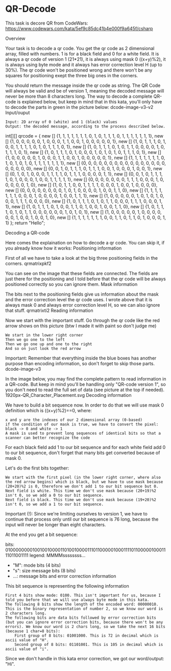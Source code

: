 # QR-Decode
This task is decore QR from CodeWars: https://www.codewars.com/kata/5ef9c85dc41b4e000f9a645f/csharp

Overview

Your task is to decode a qr code. You get the qr code as 2 dimensional array, filled with numbers. 1 is for a black field and 0 for a white field. It is always a qr code of version 1 (21*21), it is always using mask 0 ((x+y)%2), it is always using byte mode and it always has error correction level H (up to 30%). The qr code won't be positioned wrong and there won't be any squares for positioning exept the three big ones in the corners.

You should return the message inside the qr code as string.
The QR Code will always be valid and be of version 1, meaning the decoded message will never be more than 8 characters long. The way to decode a complete QR-code is explained below, but keep in mind that in this kata, you'll only have to decode the parts in green in the picture below:
dcode-image-v3-v2
Input/ouput

    Input: 2D array of 0 (white) and 1 (black) values
    Output: the decoded message, according to the process described below.

int[][] qrcode = { 
  new [] {1, 1, 1, 1, 1, 1, 1, 0, 1, 0, 1, 1, 1, 0, 1, 1, 1, 1, 1, 1, 1}, 
  new [] {1, 0, 0, 0, 0, 0, 1, 0, 0, 0, 1, 1, 0, 0, 1, 0, 0, 0, 0, 0, 1}, 
  new [] {1, 0, 1, 1, 1, 0, 1, 0, 0, 1, 1, 1, 1, 0, 1, 0, 1, 1, 1, 0, 1}, 
  new [] {1, 0, 1, 1, 1, 0, 1, 0, 1, 1, 0, 0, 0, 0, 1, 0, 1, 1, 1, 0, 1}, 
  new [] {1, 0, 1, 1, 1, 0, 1, 0, 0, 0, 1, 0, 1, 0, 1, 0, 1, 1, 1, 0, 1}, 
  new [] {1, 0, 0, 0, 0, 0, 1, 0, 0, 0, 1, 1, 0, 0, 1, 0, 0, 0, 0, 0, 1}, 
  new [] {1, 1, 1, 1, 1, 1, 1, 0, 1, 0, 1, 0, 1, 0, 1, 1, 1, 1, 1, 1, 1}, 
  new [] {0, 0, 0, 0, 0, 0, 0, 0, 0, 0, 0, 0, 0, 0, 0, 0, 0, 0, 0, 0, 0}, 
  new [] {0, 0, 1, 0, 1, 1, 1, 0, 1, 1, 1, 0, 0, 1, 0, 0, 0, 1, 0, 0, 1}, 
  new [] {0, 1, 0, 1, 0, 0, 0, 1, 1, 1, 1, 0, 1, 1, 1, 0, 0, 0, 0, 1, 1}, 
  new [] {0, 0, 1, 0, 1, 1, 1, 1, 0, 1, 0, 0, 0, 1, 0, 0, 1, 1, 1, 1, 1}, 
  new [] {0, 0, 0, 0, 0, 0, 0, 1, 1, 1, 0, 0, 0, 1, 0, 0, 0, 0, 0, 1, 0}, 
  new [] {1, 0, 1, 1, 0, 0, 1, 1, 1, 1, 0, 0, 0, 1, 0, 0, 1, 0, 0, 0, 0}, 
  new [] {0, 0, 0, 0, 0, 0, 0, 0, 1, 0, 1, 0, 0, 0, 0, 1, 0, 0, 1, 1, 0}, 
  new [] {1, 1, 1, 1, 1, 1, 1, 0, 0, 0, 1, 0, 0, 0, 0, 1, 0, 0, 1, 1, 1}, 
  new [] {1, 0, 0, 0, 0, 0, 1, 0, 1, 0, 1, 0, 0, 0, 1, 1, 1, 0, 0, 0, 0}, 
  new [] {1, 0, 1, 1, 1, 0, 1, 0, 1, 1, 0, 0, 0, 1, 1, 1, 0, 0, 0, 1, 1}, 
  new [] {1, 0, 1, 1, 1, 0, 1, 0, 0, 1, 1, 0, 1, 0, 0, 1, 0, 0, 1, 1, 0}, 
  new [] {1, 0, 1, 1, 1, 0, 1, 0, 1, 1, 0, 0, 0, 0, 0, 0, 1, 0, 1, 0, 1}, 
  new [] {1, 0, 0, 0, 0, 0, 1, 0, 0, 0, 0, 0, 0, 1, 0, 0, 1, 0, 0, 1, 0}, 
  new [] {1, 1, 1, 1, 1, 1, 1, 0, 0, 1, 1, 0, 1, 1, 0, 1, 0, 0, 0, 1, 1}
};
return "Hello";


Decoding a QR-code

Here comes the explaination on how to decode a qr code. You can skip it, if you already know how it works:
Positioning information

First of all we have to take a look at the big three positioning fields in the corners.
qrmatrixpkf2

You can see on the image that these fields are connected.
The fields are just there for the positioning and I told before that the qr code will be always positioned correctly so you can ignore them.
Mask information

The bits next to the positioning fields give us information about the mask and the error correction level the qr code uses. I wrote above that it is always mask 0 and always error correction level H, so we can also ignore that stuff.
qrmatrixti2
Reading information

Now we start with the important stuff. Go through the qr code like the red arrow shows on this picture (btw I made it with paint so don't judge me)

    We start in the lower right corner
    Then we go one to the left
    Then we go one up and one to the right
    And so on just look the red arrow

Important: Remember that everything inside the blue boxes has another purpose than encoding information, so don't forget to skip those parts.
dcode-image-v3

In the image below, you may find the complete pattern to read information in a QR-code. But keep in mind you'll be handling only "QR-code version 1", so you don't need to read the full set of data (see picture at the top if needed).
1920px-QR_Character_Placement.svg
Decoding information

We have to build a bit sequence now. In order to do that we will use mask 0 definition which is ((x+y)%2)==0, where:

    x and y are the indexes of our 2 dimensional array (0-based)
    if the condition of our mask is true, we have to convert the pixel: black -> 0 and white -> 1
    A mask is used to prevent long sequences of identical bits so that a scanner can better recognize the code

For each black field add 1 to our bit sequence and for each white field add 0 to our bit sequence, don't forget that many bits get converted because of mask 0.

Let's do the first bits together:

    We start with the first pixel (in the lower right corner, where also the red arrow begins) which is black, but we have to use mask because (20+20)%2 is 0, therefore we don't add 1 to our bit sequence but 0.
    Next field is white. This time we don't use mask because (20+19)%2 isn't 0, so we add a 0 to our bit sequence.
    Next field is black. This time we don't use mask because (19+20)%2 isn't 0, so we add a 1 to our bit sequence.

Important (!): Since we're limiting ourselves to version 1, we have to continue that process only until our bit sequence is 76 long, because the input will never be longer than eight characters.

At the end you get a bit sequence:

bits:      0100000000100100100001101001000011101100000100011110110000010001111011001111
legend:    MMMMssssssss...

- "M": mode bits (4 bits)
- "s": size message bits (8 bits)
- ...: message bits and error correction information

This bit sequence is representing the following information

    First 4 bits show mode: 0100. This isn't important for us, because I told you before that we will use always byte mode in this kata.
    The following 8 bits show the length of the encoded word: 00000010. This is the binary representation of number 2, so we know our word is 2 characters long.
    The following bits are data bits followed by error correction bits (but you can ignore error correction bits, because there won't be any errors). We know our word is 2 chars long, so we take the next 16 bits (because 1 char=8 bits):
        First group of 8 bits: 01001000. This is 72 in decimal which is ascii value of "H".
        Second group of 8 bits: 01101001. This is 105 in decimal which is ascii value of "i".

Since we don't handle in this kata error correction, we got our word/output: "Hi".
